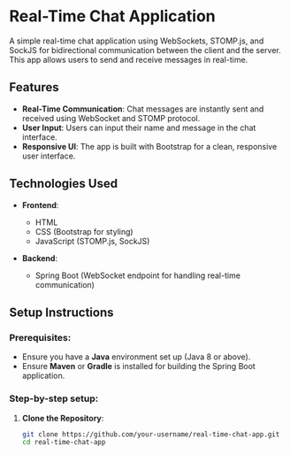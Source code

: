 # Real-Time Chat Application

A simple real-time chat application using WebSockets, STOMP.js, and SockJS for bidirectional communication between the client and the server. This app allows users to send and receive messages in real-time.

## Features

- **Real-Time Communication**: Chat messages are instantly sent and received using WebSocket and STOMP protocol.
- **User Input**: Users can input their name and message in the chat interface.
- **Responsive UI**: The app is built with Bootstrap for a clean, responsive user interface.

## Technologies Used

- **Frontend**:
  - HTML
  - CSS (Bootstrap for styling)
  - JavaScript (STOMP.js, SockJS)
  
- **Backend**:
  - Spring Boot (WebSocket endpoint for handling real-time communication)

## Setup Instructions

### Prerequisites:
- Ensure you have a **Java** environment set up (Java 8 or above).
- Ensure **Maven** or **Gradle** is installed for building the Spring Boot application.

### Step-by-step setup:

1. **Clone the Repository**:
   ```bash
   git clone https://github.com/your-username/real-time-chat-app.git
   cd real-time-chat-app
